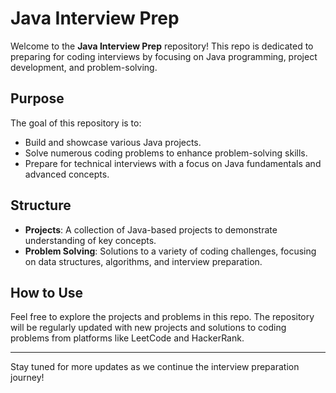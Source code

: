 # Java Interview Prep

Welcome to the **Java Interview Prep** repository! This repo is dedicated to preparing for coding interviews by focusing on Java programming, project development, and problem-solving.

## Purpose

The goal of this repository is to:

- Build and showcase various Java projects.
- Solve numerous coding problems to enhance problem-solving skills.
- Prepare for technical interviews with a focus on Java fundamentals and advanced concepts.

## Structure

- **Projects**: A collection of Java-based projects to demonstrate understanding of key concepts.
- **Problem Solving**: Solutions to a variety of coding challenges, focusing on data structures, algorithms, and interview preparation.

## How to Use

Feel free to explore the projects and problems in this repo. The repository will be regularly updated with new projects and solutions to coding problems from platforms like LeetCode and HackerRank.

---

Stay tuned for more updates as we continue the interview preparation journey!
